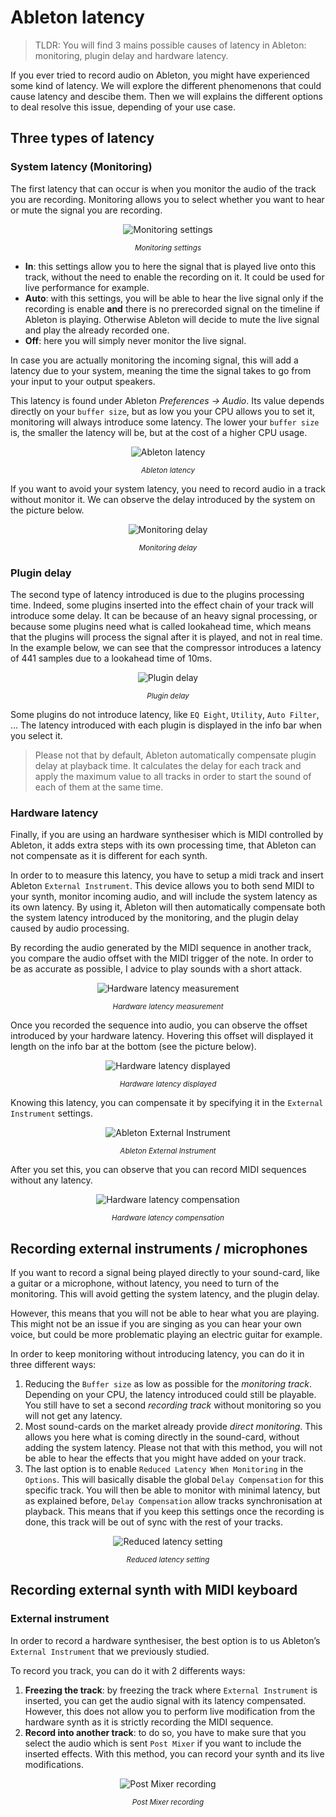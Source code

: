 # Ableton latency
> TLDR: You will find 3 mains possible causes of latency in Ableton: monitoring, plugin delay and hardware latency.

If you ever tried to record audio on Ableton, you might have experienced some kind of latency. We will explore the different phenomenons that could cause latency and descibe them. Then we will explains the different options to deal resolve this issue, depending of your use case.

## Three types of latency
### System latency (Monitoring)
The first latency that can occur is when you monitor the audio of the track you are recording. Monitoring allows you to select whether you want to hear or mute the signal you are recording.

<div align="center"><img src="assets/0_monitoring_settings.png" alt="Monitoring settings"><p><small><i>Monitoring settings</i></small></p></div>

- **In**: this settings allow you to here the signal that is played live onto this track, without the need to enable the recording on it. It could be used for live performance for example.
- **Auto**: with this settings, you will be able to hear the live signal only if the recording is enable **and** there is no prerecorded signal on the timeline if Ableton is playing. Otherwise Ableton will decide to mute the live signal and play the already recorded one.
- **Off**: here you will simply never monitor the live signal.

In case you are actually monitoring the incoming signal, this will add a latency due to your system, meaning the time the signal takes to go from your input to your output speakers.

This latency is found under Ableton *Preferences → Audio*. Its value depends directly on your `buffer size`, but as low you your CPU allows you to set it, monitoring will always introduce some latency. The lower your `buffer size` is, the smaller the latency will be, but at the cost of a higher CPU usage.

<div align="center"><img src="assets/1_ableton_latency.png" alt="Ableton latency"><p><small><i>Ableton latency</i></small></p></div>

If you want to avoid your system latency, you need to record audio in a track without monitor it. We can observe the delay introduced by the system on the picture below.

<div align="center"><img src="assets/2_monitoring_delay.png" alt="Monitoring delay"><p><small><i>Monitoring delay</i></small></p></div>

### Plugin delay
The second type of latency introduced is due to the plugins processing time. Indeed, some plugins inserted into the effect chain of your track will introduce some delay. It can be because of an heavy signal processing, or because some plugins need what is called lookahead time, which means that the plugins will process the signal after it is played, and not in real time. In the example below, we can see that the compressor introduces a latency of 441 samples due to a lookahead time of 10ms.

<div align="center"><img src="assets/3_plugin_delay.png" alt="Plugin delay"><p><small><i>Plugin delay</i></small></p></div>

Some plugins do not introduce latency, like `EQ Eight`, `Utility`, `Auto Filter`, … The latency introduced with each plugin is displayed in the info bar when you select it.

> Please not that by default, Ableton automatically compensate plugin delay at playback time. It calculates the delay for each track and apply the maximum value to all tracks in order to start the sound of each of them at the same time.

### Hardware latency
Finally, if you are using an hardware synthesiser which is MIDI controlled by Ableton, it adds extra steps with its own processing time, that Ableton can not compensate as it is different for each synth.

In order to to measure this latency, you have to setup a midi track and insert Ableton `External Instrument`. This device allows you to both send MIDI to your synth, monitor incoming audio, and will include the system latency as its own latency. By using it, Ableton will then automatically compensate both the system latency introduced by the monitoring, and the plugin delay caused by audio processing.

By recording the audio generated by the MIDI sequence in another track, you compare the audio offset with the MIDI trigger of the note. In order to be as accurate as possible, I advice to play sounds with a short attack.

<div align="center"><img src="assets/4_hardware_measurement.png" alt="Hardware latency measurement"><p><small><i>Hardware latency measurement</i></small></p></div>

Once you recorded the sequence into audio, you can observe the offset introduced by your hardware latency. Hovering this offset will displayed it length on the info bar at the bottom (see the picture below).

<div align="center"><img src="assets/5_hardware_displayed.png" alt="Hardware latency displayed"><p><small><i>Hardware latency displayed</i></small></p></div>

Knowing this latency, you can compensate it by specifying it in the `External Instrument` settings.

<div align="center"><img src="assets/6_ableton_external_instrument.png" alt="Ableton External Instrument"><p><small><i>Ableton External Instrument</i></small></p></div>

After you set this, you can observe that you can record MIDI sequences without any latency.

<div align="center"><img src="assets/7_hardware_latency_compensation.png" alt="Hardware latency compensation"><p><small><i>Hardware latency compensation</i></small></p></div>

## Recording external instruments / microphones
If you want to record a signal being played directly to your sound-card, like a guitar or a microphone, without latency, you need to turn of the monitoring. This will avoid getting the system latency, and the plugin delay.

However, this means that you will not be able to hear what you are playing. This might not be an issue if you are singing as you can hear your own voice, but could be more problematic playing an electric guitar for example.

In order to keep monitoring without introducing latency, you can do it in three different ways:
1. Reducing the `Buffer size` as low as possible for the *monitoring track*. Depending on your CPU, the latency introduced could still be playable. You still have to set a second *recording track* without monitoring so you will not get any latency.
2. Most sound-cards on the market already provide *direct monitoring*. This allows you here what is coming directly in the sound-card, without adding the system latency. Please not that with this method, you will not be able to hear the effects that you might have added on your track.
3. The last option is to enable `Reduced Latency When Monitoring` in the `Options`. This will basically disable the global `Delay Compensation` for this specific track. You will then be able to monitor with minimal latency, but as explained before, `Delay Compensation` allow tracks synchronisation at playback. This means that if you keep this settings once the recording is done, this track will be out of sync with the rest of your tracks.

<div align="center"><img src="assets/8_reduced_latency_settings.png" alt="Reduced latency setting"><p><small><i>Reduced latency setting</i></small></p></div>


## Recording external synth with MIDI keyboard
### External instrument
In order to record a hardware synthesiser, the best option is to us Ableton’s `External Instrument` that we previously studied.

To record you track, you can do it with 2 differents ways:

1. **Freezing the track**: by freezing the track where `External Instrument` is inserted, you can get the audio signal with its latency compensated. However, this does not allow you to perform live modification from the hardware synth as it is strictly recording the MIDI sequence.
2. **Record into another track**: to do so, you have to make sure that you select the audio which is sent `Post Mixer` if you want to include the inserted effects. With this method, you can record your synth and its live modifications.

<div align="center"><img src="assets/9_post_mixer_recording.png" alt="Post Mixer recording"><p><small><i>Post Mixer recording</i></small></p></div>
